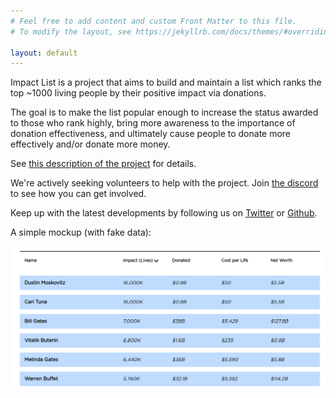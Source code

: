```yaml
---
# Feel free to add content and custom Front Matter to this file.
# To modify the layout, see https://jekyllrb.com/docs/themes/#overriding-theme-defaults

layout: default
---
```


Impact List is a project that aims to build and maintain a list which ranks the top ~1000 living people by their positive impact via donations. 

The goal is to make the list popular enough to increase the status awarded to those who rank highly, bring more awareness to the importance of donation effectiveness, and ultimately cause people to donate more effectively and/or donate more money.

See [this description of the project](https://forum.effectivealtruism.org/posts/LCJa4AAi7YBcyro2H/proposal-impact-list-like-the-forbes-list-except-for-impact) for details.

We're actively seeking volunteers to help with the project. Join [the discord](https://discord.gg/6GNre8U2ta) to see how you can get involved. 

Keep up with the latest developments by following us on [Twitter](https://twitter.com/impactlist_) or [Github](https://github.com/impactlist). 

A simple mockup (with fake data):

![il](impactlist.png)
